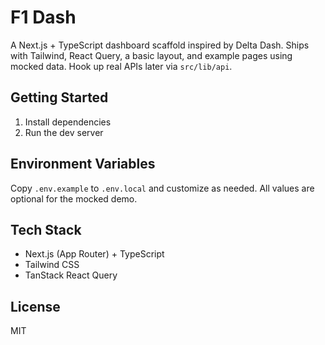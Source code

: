 # F1 Dash

A Next.js + TypeScript dashboard scaffold inspired by Delta Dash. Ships with Tailwind, React Query, a basic layout, and example pages using mocked data. Hook up real APIs later via `src/lib/api`.

## Getting Started

1. Install dependencies
2. Run the dev server

## Environment Variables

Copy `.env.example` to `.env.local` and customize as needed. All values are optional for the mocked demo.

## Tech Stack
- Next.js (App Router) + TypeScript
- Tailwind CSS
- TanStack React Query

## License
MIT

